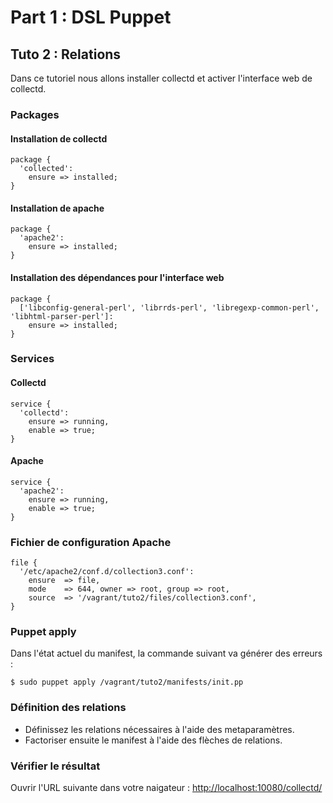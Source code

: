 # Part 1 : DSL Puppet

## Tuto 2 : Relations

Dans ce tutoriel nous allons installer collectd et activer l'interface web de collectd.

### Packages

#### Installation de collectd

    package {
      'collected':
        ensure => installed;
    }

#### Installation de apache

    package {
      'apache2':
        ensure => installed;
    }


#### Installation des dépendances pour l'interface web

    package {
      ['libconfig-general-perl', 'librrds-perl', 'libregexp-common-perl', 'libhtml-parser-perl']:
        ensure => installed;
    }

### Services

#### Collectd

    service {
      'collectd':
        ensure => running,
        enable => true;
    }

#### Apache

    service {
      'apache2':
        ensure => running,
        enable => true;
    }

### Fichier de configuration Apache

    file {
      '/etc/apache2/conf.d/collection3.conf':
        ensure  => file,
        mode    => 644, owner => root, group => root,
        source  => '/vagrant/tuto2/files/collection3.conf',
    }

### Puppet apply

Dans l'état actuel du manifest, la commande suivant va générer des erreurs :

    $ sudo puppet apply /vagrant/tuto2/manifests/init.pp

### Définition des relations

* Définissez les relations nécessaires à l'aide des metaparamètres.
* Factoriser ensuite le manifest à l'aide des flèches de relations.

### Vérifier le résultat

Ouvrir l'URL suivante dans votre naigateur : [http://localhost:10080/collectd/](http://localhost:10080/collectd/)

